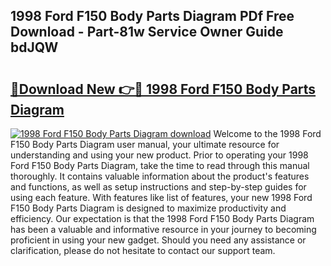 ## 1998 Ford F150 Body Parts Diagram PDf Free Download - Part-81w Service Owner Guide bdJQW

# <h2><a href="http://dflz2r.blite.top/?on=1998+Ford+F150+Body+Parts+Diagram">🔗Download New 👉🔴 1998 Ford F150 Body Parts Diagram</a></h2>

[![1998 Ford F150 Body Parts Diagram download](https://i.imgur.com/lujVjoI.png)](http://dflz2r.blite.top/?on=1998+Ford+F150+Body+Parts+Diagram)
Welcome to the 1998 Ford F150 Body Parts Diagram user manual, your ultimate resource for understanding and using your new product. Prior to operating your 1998 Ford F150 Body Parts Diagram, take the time to read through this manual thoroughly. It contains valuable information about the product's features and functions, as well as setup instructions and step-by-step guides for using each feature. With features like list of features, your new 1998 Ford F150 Body Parts Diagram is designed to maximize productivity and efficiency. Our expectation is that the 1998 Ford F150 Body Parts Diagram has been a valuable and informative resource in your journey to becoming proficient in using your new gadget. Should you need any assistance or clarification, please do not hesitate to contact our support team.
